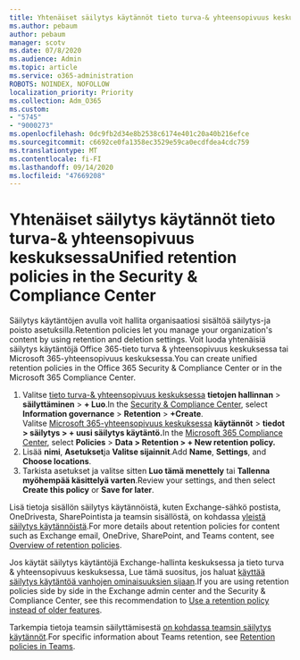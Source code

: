 ```yaml
---
title: Yhtenäiset säilytys käytännöt tieto turva-& yhteensopivuus keskuksessa
ms.author: pebaum
author: pebaum
manager: scotv
ms.date: 07/8/2020
ms.audience: Admin
ms.topic: article
ms.service: o365-administration
ROBOTS: NOINDEX, NOFOLLOW
localization_priority: Priority
ms.collection: Adm_O365
ms.custom:
- "5745"
- "9000273"
ms.openlocfilehash: 0dc9fb2d34e8b2538c6174e401c20a40b216efce
ms.sourcegitcommit: c6692ce0fa1358ec3529e59ca0ecdfdea4cdc759
ms.translationtype: MT
ms.contentlocale: fi-FI
ms.lasthandoff: 09/14/2020
ms.locfileid: "47669208"
---
```

# <a name="unified-retention-policies-in-the-security--compliance-center"></a><span data-ttu-id="e74de-102">Yhtenäiset säilytys käytännöt tieto turva-& yhteensopivuus keskuksessa</span><span class="sxs-lookup"><span data-stu-id="e74de-102">Unified retention policies in the Security & Compliance Center</span></span>

<span data-ttu-id="e74de-103">Säilytys käytäntöjen avulla voit hallita organisaatiosi sisältöä säilytys-ja poisto asetuksilla.</span><span class="sxs-lookup"><span data-stu-id="e74de-103">Retention policies let you manage your organization's content by using retention and deletion settings.</span></span> <span data-ttu-id="e74de-104">Voit luoda yhtenäisiä säilytys käytäntöjä Office 365-tieto turva & yhteensopivuus keskuksessa tai Microsoft 365-yhteensopivuus keskuksessa.</span><span class="sxs-lookup"><span data-stu-id="e74de-104">You can create unified retention policies in the Office 365 Security & Compliance Center or in the Microsoft 365 Compliance Center.</span></span> 

1. <span data-ttu-id="e74de-105">Valitse [tieto turva-& yhteensopivuus keskuksessa](https://go.microsoft.com/fwlink/p/?linkid=2077143) **tietojen hallinnan**  >  **säilyttäminen**  >  **+ Luo**.</span><span class="sxs-lookup"><span data-stu-id="e74de-105">In the [Security & Compliance Center](https://go.microsoft.com/fwlink/p/?linkid=2077143), select **Information governance** > **Retention** > **+Create**.</span></span> <br/>
    <span data-ttu-id="e74de-106">Valitse [Microsoft 365-yhteensopivuus keskuksessa](https://go.microsoft.com/fwlink/p/?linkid=2077149) **käytännöt**  >  **tiedot > säilytys > + uusi säilytys käytäntö.**</span><span class="sxs-lookup"><span data-stu-id="e74de-106">In the [Microsoft 365 Compliance Center](https://go.microsoft.com/fwlink/p/?linkid=2077149), select **Policies** > **Data > Retention > + New retention policy.**</span></span>
2. <span data-ttu-id="e74de-107">Lisää **nimi**, **Asetukset**ja **Valitse sijainnit**.</span><span class="sxs-lookup"><span data-stu-id="e74de-107">Add **Name**, **Settings**, and **Choose locations**.</span></span>
3. <span data-ttu-id="e74de-108">Tarkista asetukset ja valitse sitten **Luo tämä menettely** tai **Tallenna myöhempää käsittelyä varten**.</span><span class="sxs-lookup"><span data-stu-id="e74de-108">Review your settings, and then select **Create this policy** or **Save for later**.</span></span>  
      
<span data-ttu-id="e74de-109">Lisä tietoja sisällön säilytys käytännöistä, kuten Exchange-sähkö postista, OneDrivesta, SharePointista ja teamsin sisällöstä, on kohdassa [yleistä säilytys käytännöistä](https://go.microsoft.com/fwlink/?linkid=2127785).</span><span class="sxs-lookup"><span data-stu-id="e74de-109">For more details about retention policies for content such as Exchange email, OneDrive, SharePoint, and Teams content, see [Overview of retention policies](https://go.microsoft.com/fwlink/?linkid=2127785).</span></span>  
    
<span data-ttu-id="e74de-110">Jos käytät säilytys käytäntöjä Exchange-hallinta keskuksessa ja tieto turva & yhteensopivuus keskuksessa, Lue tämä suositus, jos haluat [käyttää säilytys käytäntöä vanhojen ominaisuuksien sijaan](https://docs.microsoft.com/microsoft-365/compliance/retention-policies?view=o365-worldwide#use-a-retention-policy-instead-of-older-features).</span><span class="sxs-lookup"><span data-stu-id="e74de-110">If you are using retention policies side by side in the Exchange admin center and the Security & Compliance Center, see this recommendation to [Use a retention policy instead of older features](https://docs.microsoft.com/microsoft-365/compliance/retention-policies?view=o365-worldwide#use-a-retention-policy-instead-of-older-features).</span></span>  
    
<span data-ttu-id="e74de-111">Tarkempia tietoja teamsin säilyttämisestä [on kohdassa teamsin säilytys käytännöt](https://docs.microsoft.com/microsoftteams/retention-policies).</span><span class="sxs-lookup"><span data-stu-id="e74de-111">For specific information about Teams retention, see [Retention policies in Teams](https://docs.microsoft.com/microsoftteams/retention-policies).</span></span>